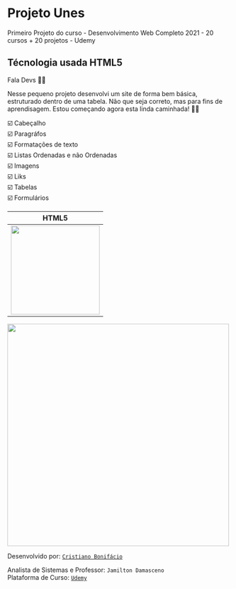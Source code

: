 # Projeto Unes 
 Primeiro Projeto do curso - Desenvolvimento Web Completo 2021 - 20 cursos + 20 projetos - Udemy 

## Técnologia usada HTML5 

Fala Devs 🖖🏿  

Nesse pequeno projeto desenvolvi um site de forma bem básica, estruturado dentro de uma tabela. Não que seja correto, mas para fins de aprendisagem. Estou começando agora esta linda caminhada! 👊🏿

:ballot_box_with_check: Cabeçalho  
:ballot_box_with_check: Paragráfos  
:ballot_box_with_check: Formatações de texto  
:ballot_box_with_check: Listas Ordenadas e não Ordenadas  
:ballot_box_with_check: Imagens  
:ballot_box_with_check: Liks  
:ballot_box_with_check: Tabelas  
:ballot_box_with_check: Formulários


HTML5 |
------|
<img src="https://user-images.githubusercontent.com/77255300/105902508-8228ab00-5ffd-11eb-9af7-d2e0dd4f22ee.png" width=200> |
<img src="https://user-images.githubusercontent.com/77255300/105891389-5b637800-5fef-11eb-994c-f43a659ce434.png" width=500>




Desenvolvido por: [`Cristiano Bonifácio`](https://www.linkedin.com/in/cristianowebdesigner2019/)  

Analista de Sistemas e Professor: ```Jamilton Damasceno```  
Plataforma de Curso: [```Udemy```](https://www.udemy.com/)



